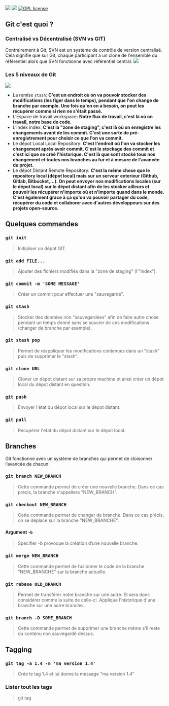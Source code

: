 ![](https://img.shields.io/badge/PayPal-00457C?style=for-the-badge&logo=paypal&logoColor=white)
![](https://img.shields.io/badge/Vue.js-35495E?style=for-the-badge&logo=vue.js&logoColor=4FC08D)
[![GPL license](https://img.shields.io/badge/License-GPL-blue.svg)](http://perso.crans.org/besson/LICENSE.html)
## Git c'est quoi ?

### Centralisé vs Décentralisé (SVN vs GIT)

Contrairement à Git, SVN est un système de contrôle de version centralisé. Cela signifie que sur Git, chaque participant a un clone de l'ensemble du référentiel alors que SVN fonctionne avec référentiel central. 
![](https://i.imgur.com/1y5hsmC.jpg)


### Les 5 niveaux de Git

![](https://i.imgur.com/00plXRF.png)

* La remise `stash`: **C'est un endroit où on va pouvoir stocker des modifications (les figer dans le temps), pendant que l'on change de branche par exemple. Une fois qu'on en a besoin, on peut les récupérer comme si rien ne s'était passé.**
* L’Espace de travail workspace: **Notre flux de travail, c'est là où on travail, notre base de code.**
* L’Index index: **C'est la "zone de staging", c'est là où on enregistre les changements avant de les commit. C'est une sorte de pré-enregistrement pour choisir ce que l'on va commit.**
* Le dépot Local Local Repository: **C'est l'endroit où l'on va stocker les changement après avoir commit. C'est le stockage des commit et c'est ici que se créé l'historique. C'est là que sont stocké tous nos changement et toutes nos branches au fur et à mesure de l'avancée du projet.**
* Le dépot Distant Remote Repository: **C'est la même chose que le repository local (dépot local) mais sur un serveur exterieur (Github, Gitlab, Bitbucket,...). On peut envoyer nos modifications locales (sur le dépot local) sur le dépot distant afin de les stocker ailleurs et pouvoir les récupérer n'importe où et n'importe quand dans le monde. C'est également grace à ça qu'on va pouvoir partager du code, récupérer du code et collaborer avec d'autres développeurs sur des projets open-source.**


## Quelques commandes

### `git init`
> Initialiser un dépot GIT.

### `git add FILE...`
> Ajouter des fichiers modifiés dans la "zone de staging" (l'"index").

### `git commit -m 'SOME MESSAGE'`

> Créer un commit pour effectuer une "sauvegarde".

### `git stash`
> Stocker des données non "sauvegardées" afin de faire autre chose pendant un temps donné sans se soucier de ces modifications (changer de branche par exemple).

### `git stash pop`
> Permet de réappliquer les modifications contenues dans un "stash" puis de supprimer le "stash".

### `git clone URL`
> Cloner un dépot distant sur sa propre machine et ainsi créer un dépot local du dépot distant en question.

### `git push`
> Envoyer l'état du dépot local sur le dépot distant.

### `git pull` 
> Récupérer l'état du dépot distant sur le dépot local.

## Branches
Git fonctionne avec un système de branches qui permet de cloisonner l’avancée de chacun.

### `git branch NEW_BRANCH` 
> Cette commande permet de créer une nouvelle branche. Dans ce cas précis, la branche s'appellera "NEW_BRANCH".

### `git checkout NEW_BRANCH`
> Cette commande permet de changer de branche. Dans ce cas précis, on se déplace sur la branche "NEW_BRANCHE".

#### Argument `-b`
> Spécifier -b provoque la création d’une nouvelle branche.

### `git merge NEW_BRANCH`
> Cette commande permet de fusionner le code de la branche "NEW_BRANCHE" sur la branche actuelle. 

### `git rebase OLD_BRANCH`
> Permet de transférer notre branche sur une autre. Et sera donc considérer comme la suite de celle-ci.
> Applique l'historique d'une branche sur une autre branche.

### `git branch -D SOME_BRANCH`
> Cette commande permet de supprimer une branche même s'il reste du contenu non sauvegardé dessus.

## Tagging

### `git tag -a 1.4 -m 'ma version 1.4'`
> Crée le tag 1.4 et lui donne la message "ma version 1.4"

### Lister tout les tags
> git tag
